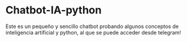 # Chatbot-IA-python
Este es un pequeño y sencillo chatbot probando algunos conceptos de inteligencia artificial y python, al que se puede acceder desde telegram!
